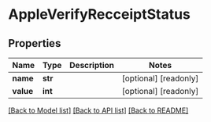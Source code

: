 # AppleVerifyRecceiptStatus


## Properties
Name | Type | Description | Notes
------------ | ------------- | ------------- | -------------
**name** | **str** |  | [optional] [readonly] 
**value** | **int** |  | [optional] [readonly] 

[[Back to Model list]](../README.md#documentation-for-models) [[Back to API list]](../README.md#documentation-for-api-endpoints) [[Back to README]](../README.md)


